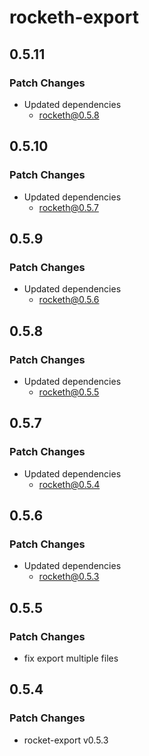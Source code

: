 # rocketh-export

## 0.5.11

### Patch Changes

- Updated dependencies
  - rocketh@0.5.8

## 0.5.10

### Patch Changes

- Updated dependencies
  - rocketh@0.5.7

## 0.5.9

### Patch Changes

- Updated dependencies
  - rocketh@0.5.6

## 0.5.8

### Patch Changes

- Updated dependencies
  - rocketh@0.5.5

## 0.5.7

### Patch Changes

- Updated dependencies
  - rocketh@0.5.4

## 0.5.6

### Patch Changes

- Updated dependencies
  - rocketh@0.5.3

## 0.5.5

### Patch Changes

- fix export multiple files

## 0.5.4

### Patch Changes

- rocket-export v0.5.3
